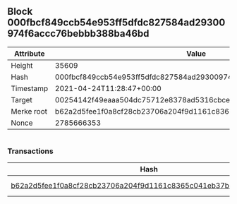 ## Block 000fbcf849ccb54e953ff5dfdc827584ad29300974f6accc76bebbb388ba46bd

Attribute | Value
--- | ---
Height | 35609
Hash | 000fbcf849ccb54e953ff5dfdc827584ad29300974f6accc76bebbb388ba46bd
Timestamp | 2021-04-24T11:28:47+00:00
Target | 00254142f49eaaa504dc75712e8378ad5316cbcead634704b3734b6271167cc4
Merke root | b62a2d5fee1f0a8cf28cb23706a204f9d1161c8365c041eb37bbb728e436a094
Nonce | 2785666353

```

```

### Transactions

Hash | Amount
--- | ---
[b62a2d5fee1f0a8cf28cb23706a204f9d1161c8365c041eb37bbb728e436a094](b62a2d5fee1f0a8cf28cb23706a204f9d1161c8365c041eb37bbb728e436a094.md) | 10.00000000 SKEPTI 
